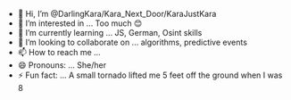 - 👋 Hi, I’m @DarlingKara/Kara_Next_Door/KaraJustKara
- 👀 I’m interested in ... Too much 😊
- 🌱 I’m currently learning ... JS, German, Osint skills
- 💞️ I’m looking to collaborate on ... algorithms, predictive events
- 📫 How to reach me ...
- 😄 Pronouns: ... She/her
- ⚡ Fun fact: ... A small tornado lifted me 5 feet off the ground when I was 8

<!---
DarlingKara/DarlingKara is a ✨ special ✨ repository because its `README.md` (this file) appears on your GitHub profile.
You can click the Preview link to take a look at your changes.
--->
